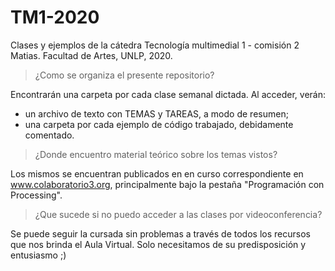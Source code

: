 # TM1-2020
Clases y ejemplos de la cátedra Tecnología multimedial 1 - comisión 2 Matias. Facultad de Artes, UNLP, 2020.

> ¿Como se organiza el presente repositorio?

Encontrarán una carpeta por cada clase semanal dictada. Al acceder, verán:
- un archivo de texto con TEMAS y TAREAS, a modo de resumen;
- una carpeta por cada ejemplo de código trabajado, debidamente comentado.

> ¿Donde encuentro material teórico sobre los temas vistos?

Los mismos se encuentran publicados en en curso correspondiente en www.colaboratorio3.org, principalmente bajo la pestaña "Programación con Processing".

> ¿Que sucede si no puedo acceder a las clases por videoconferencia?

Se puede seguir la cursada sin problemas a través de todos los recursos que nos brinda el Aula Virtual. Solo necesitamos de su predisposición y entusiasmo ;)
